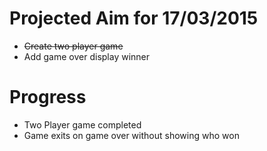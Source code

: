 # Projected Aim for 17/03/2015
* ~~Create two player game~~
* Add game over display winner
# Progress
* Two Player game completed
* Game exits on game over without showing who won
